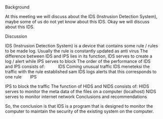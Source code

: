 Background

At this meeting we will discuss about the IDS (Instrusion Detection System), maybe some of us do not yet know about this IDS. Okay we will discuss about this IDS.

Discussion

IDS (Instrusion Detection System) is a device that contains some rule / rules to be made log. Usually the rule is constantly updated as anti virus
The difference between IDS and IPS lies in its function, IDS serves to create a log / alert while IPS serves to block
The order of the performance of IDS and IPS consists of:
          IDS
Coming unusual traffic
IDS meneteksi the traffic with the rule established sam
IDS logs alerts that this corresponds to one rule
      IPS

IPS to block the traffic
The function of HIDS and NIDS consists of:
HIDS serves to monitor the meta data of the files on a computer (localhost)
NIDS serves to monitor internet network
Conclusions and recommendations

So, the conclusion is that IDS is a program that is designed to monitor the computer to maintain the security of the existing system on the computer.
